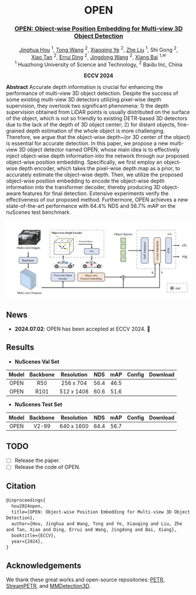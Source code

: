 <div align="center">

# OPEN

### [OPEN: Object-wise Position Embedding for Multi-view 3D Object Detection]()

[Jinghua Hou](https://github.com/AlmoonYsl) <sup>1</sup>,
[Tong Wang](https://scholar.google.com/citations?user=EpUu4zIAAAAJ) <sup>2</sup>,
[Xiaoqing Ye](https://shuluoshu.github.io/)  <sup>2</sup>,
[Zhe Liu](https://github.com/happinesslz) <sup>1</sup>,
Shi Gong <sup>2</sup>,<br>
[Xiao Tan](https://scholar.google.com/citations?user=R1rVRUkAAAAJ) <sup>2</sup>,
[Errui Ding](https://scholar.google.com/citations?user=1wzEtxcAAAAJ) <sup>2</sup>,
[Jingdong Wang](https://jingdongwang2017.github.io/) <sup>2</sup>,
[Xiang Bai](https://xbai.vlrlab.net/) <sup>1,✉</sup>
<br>
<sup>1</sup> Huazhong University of Science and Technology,
<sup>2</sup> Baidu Inc, China

**ECCV 2024**

</div>

[//]: # ([![arXiv]&#40;https://img.shields.io/badge/arXiv-xxx-red?logo=arXiv&logoColor=red&#41;]&#40;&#41;)


**Abstract** Accurate depth information is crucial for enhancing the performance of multi-view 3D object detection. Despite the success of some existing multi-view 3D detectors utilizing pixel-wise depth supervision, they overlook two significant phenomena: 1) the depth supervision obtained from LiDAR points is usually distributed on the surface of the object, 
which is not so friendly to existing DETR-based 3D detectors due to the lack of the depth of 3D object center; 2) for distant objects, fine-grained depth estimation of the whole object is more challenging. Therefore, we argue that the object-wise depth~(or 3D center of the object) is essential for accurate detection. In this paper, we propose a new multi-view 3D object detector named OPEN, whose main idea is to effectively inject object-wise depth information into the network through our proposed object-wise position embedding. Specifically, we first employ an object-wise depth encoder, which takes the pixel-wise depth map as a prior, to accurately estimate the object-wise depth. Then, we utilize the proposed object-wise position embedding to encode the object-wise depth information into the transformer decoder, thereby producing 3D object-aware features for final detection. Extensive experiments verify the effectiveness of our proposed method. Furthermore, OPEN achieves a new state-of-the-art performance with 64.4% NDS and 56.7% mAP on the nuScenes test benchmark.

![arch](assets/arch.jpg)

## News
* **2024.07.02**: OPEN has been accepted at ECCV 2024. 🎉

## Results
* **NuScenes Val Set**

| Model | Backbone | Resolution | NDS  | mAP  | Config | Download |
|:-----:|:--------:|:----------:|:----:|:----:|:------:|:----:|
| OPEN  |   R50    | 256 x 704  | 56.4 | 46.5 |       |      |
| OPEN  |   R101   | 512 x 1408 | 60.6 | 51.6 |       |      |

* **NuScenes Test Set**

| Model | Backbone | Resolution | NDS  | mAP  | Config | Download |
|:-----:|:--------:|:----------:|:----:|:----:|:----:|:----:|
| OPEN  |  V2-99   | 640 x 1600 | 64.4 | 56.7 |       |      |

## TODO
- [ ] Release the paper.
- [ ] Release the code of OPEN.

## Citation
```
@inproceedings{
  hou2024open,
  title={OPEN: Object-wise Position Embedding for Multi-view 3D Object Detection},
  author={Hou, Jinghua and Wang, Tong and Ye, Xiaoqing and Liu, Zhe and Tan, Xiao and Ding, Errui and Wang, Jingdong and Bai, Xiang},
  booktitle={ECCV},
  year={2024},
}
```

## Acknowledgements
We thank these great works and open-source repositories:
[PETR](https://github.com/megvii-research/PETR), [StreamPETR](https://github.com/exiawsh/StreamPETR), and [MMDetection3D](https://github.com/open-mmlab/mmdetection3d).
